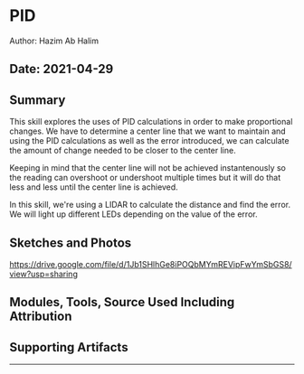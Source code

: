#  PID
Author: Hazim Ab Halim

Date: 2021-04-29
-----

## Summary
This skill explores the uses of PID calculations in order to make proportional changes.
We have to determine a center line that we want to maintain and using the PID calculations as well as the error introduced, we can calculate the amount of change needed to be closer to the center line.

Keeping in mind that the center line will not be achieved instantenously so the reading can overshoot or undershoot multiple times but it will do that less and less until the center line is achieved.

In this skill, we're using a LIDAR to calculate the distance and find the error. We will light up different LEDs depending on the value of the error.

## Sketches and Photos
https://drive.google.com/file/d/1Jb1SHlhGe8iPOQbMYmREVipFwYmSbGS8/view?usp=sharing

## Modules, Tools, Source Used Including Attribution


## Supporting Artifacts


-----

